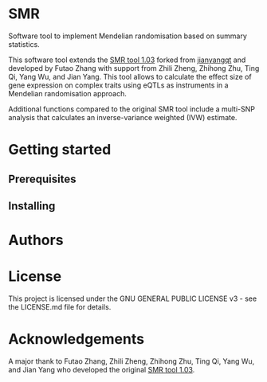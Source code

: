 # SMR
Software tool to implement Mendelian randomisation based on summary statistics.

This software tool extends the [SMR tool 1.03](https://cnsgenomics.com/software/smr/) forked from [jianyangqt](https://github.com/jianyangqt) and developed by Futao Zhang with support from Zhili Zheng, Zhihong Zhu, Ting Qi, Yang Wu, and Jian Yang. This tool allows to calculate the effect size of gene expression on complex traits using eQTLs as instruments in a Mendelian randomisation approach. 

Additional functions compared to the original SMR tool include a multi-SNP analysis that calculates an inverse-variance weighted (IVW) estimate.

# Getting started

## Prerequisites

## Installing

# Authors

# License 

This project is licensed under the GNU GENERAL PUBLIC LICENSE v3 - see the LICENSE.md file for details.

# Acknowledgements

A major thank to Futao Zhang, Zhili Zheng, Zhihong Zhu, Ting Qi, Yang Wu, and Jian Yang who developed the original [SMR tool 1.03](https://cnsgenomics.com/software/smr/). 
